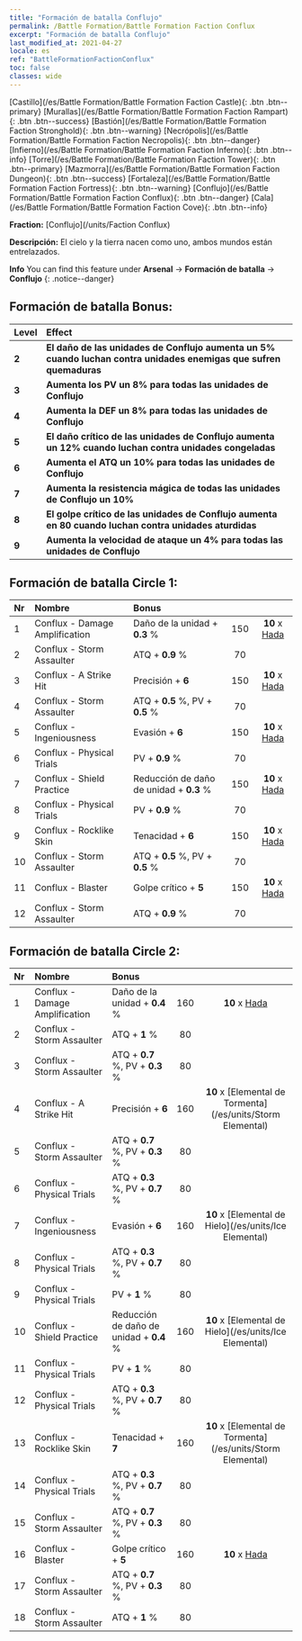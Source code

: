 ```yaml
---
title: "Formación de batalla Conflujo"
permalink: /Battle Formation/Battle Formation Faction Conflux
excerpt: "Formación de batalla Conflujo"
last_modified_at: 2021-04-27
locale: es
ref: "BattleFormationFactionConflux"
toc: false
classes: wide
---
```

 [Castillo](/es/Battle Formation/Battle Formation Faction Castle){: .btn .btn--primary} [Murallas](/es/Battle Formation/Battle Formation Faction Rampart){: .btn .btn--success} [Bastión](/es/Battle Formation/Battle Formation Faction Stronghold){: .btn .btn--warning} [Necrópolis](/es/Battle Formation/Battle Formation Faction Necropolis){: .btn .btn--danger} [Infierno](/es/Battle Formation/Battle Formation Faction Inferno){: .btn .btn--info} [Torre](/es/Battle Formation/Battle Formation Faction Tower){: .btn .btn--primary} [Mazmorra](/es/Battle Formation/Battle Formation Faction Dungeon){: .btn .btn--success} [Fortaleza](/es/Battle Formation/Battle Formation Faction Fortress){: .btn .btn--warning} [Conflujo](/es/Battle Formation/Battle Formation Faction Conflux){: .btn .btn--danger} [Cala](/es/Battle Formation/Battle Formation Faction Cove){: .btn .btn--info} 

  **Fraction:** [Conflujo](/units/Faction Conflux)

  **Descripción:** El cielo y la tierra nacen como uno, ambos mundos están entrelazados.

**Info** You can find this feature under **Arsenal** -> **Formación de batalla** -> **Conflujo** 
{: .notice--danger}

## Formación de batalla Bonus:

  | Level |         Effect        |
  |:------|:---------------------|
  | **2** | **El daño de las unidades de Conflujo aumenta un 5% cuando luchan contra unidades enemigas que sufren quemaduras** |
  | **3** | **Aumenta los PV un 8% para todas las unidades de Conflujo** |
  | **4** | **Aumenta la DEF un 8% para todas las unidades de Conflujo** |
  | **5** | **El daño crítico de las unidades de Conflujo aumenta un 12% cuando luchan contra unidades congeladas** |
  | **6** | **Aumenta el ATQ un 10% para todas las unidades de Conflujo** |
  | **7** | **Aumenta la resistencia mágica de todas las unidades de Conflujo un 10%** |
  | **8** | **El golpe crítico de las unidades de Conflujo aumenta en 80 cuando luchan contra unidades aturdidas** |
  | **9** | **Aumenta la velocidad de ataque un 4% para todas las unidades de Conflujo** |

## Formación de batalla Circle 1:

  |  Nr  |  Nombre   |  Bonus  | <i class="fas fa-flask"/>  |  <i class="fab fa-optin-monster"/> |
  |:-----|:--------------------|:---------|:-----------------:|:----------------:|
  | 1 | Conflux - Damage Amplification | Daño de la unidad + **0.3** % | 150 |  **10** x [Hada](/es/units/Sprite) |
  | 2 | Conflux - Storm Assaulter | ATQ + **0.9** % | 70 |   |
  | 3 | Conflux - A Strike Hit | Precisión + **6**  | 150 |  **10** x [Hada](/es/units/Sprite) |
  | 4 | Conflux - Storm Assaulter | ATQ + **0.5** %, PV + **0.5** % | 70 |   |
  | 5 | Conflux - Ingeniousness | Evasión + **6**  | 150 |  **10** x [Hada](/es/units/Sprite) |
  | 6 | Conflux - Physical Trials | PV + **0.9** % | 70 |   |
  | 7 | Conflux - Shield Practice | Reducción de daño de unidad + **0.3** % | 150 |  **10** x [Hada](/es/units/Sprite) |
  | 8 | Conflux - Physical Trials | PV + **0.9** % | 70 |   |
  | 9 | Conflux - Rocklike Skin | Tenacidad + **6**  | 150 |  **10** x [Hada](/es/units/Sprite) |
  | 10 | Conflux - Storm Assaulter | ATQ + **0.5** %, PV + **0.5** % | 70 |   |
  | 11 | Conflux - Blaster | Golpe crítico + **5**  | 150 |  **10** x [Hada](/es/units/Sprite) |
  | 12 | Conflux - Storm Assaulter | ATQ + **0.9** % | 70 |   |
  


## Formación de batalla Circle 2:

  |  Nr  |  Nombre   |  Bonus  | <i class="fas fa-flask"/>  |  <i class="fab fa-optin-monster"/> |
  |:-----|:--------------------|:---------|:-----------------:|:----------------:|
  | 1 | Conflux - Damage Amplification | Daño de la unidad + **0.4** % | 160 |  **10** x [Hada](/es/units/Sprite) |
  | 2 | Conflux - Storm Assaulter | ATQ + **1** % | 80 |   |
  | 3 | Conflux - Storm Assaulter | ATQ + **0.7** %, PV + **0.3** % | 80 |   |
  | 4 | Conflux - A Strike Hit | Precisión + **6**  | 160 |  **10** x [Elemental de Tormenta](/es/units/Storm Elemental) |
  | 5 | Conflux - Storm Assaulter | ATQ + **0.7** %, PV + **0.3** % | 80 |   |
  | 6 | Conflux - Physical Trials | ATQ + **0.3** %, PV + **0.7** % | 80 |   |
  | 7 | Conflux - Ingeniousness | Evasión + **6**  | 160 |  **10** x [Elemental de Hielo](/es/units/Ice Elemental) |
  | 8 | Conflux - Physical Trials | ATQ + **0.3** %, PV + **0.7** % | 80 |   |
  | 9 | Conflux - Physical Trials | PV + **1** % | 80 |   |
  | 10 | Conflux - Shield Practice | Reducción de daño de unidad + **0.4** % | 160 |  **10** x [Elemental de Hielo](/es/units/Ice Elemental) |
  | 11 | Conflux - Physical Trials | PV + **1** % | 80 |   |
  | 12 | Conflux - Physical Trials | ATQ + **0.3** %, PV + **0.7** % | 80 |   |
  | 13 | Conflux - Rocklike Skin | Tenacidad + **7**  | 160 |  **10** x [Elemental de Tormenta](/es/units/Storm Elemental) |
  | 14 | Conflux - Physical Trials | ATQ + **0.3** %, PV + **0.7** % | 80 |   |
  | 15 | Conflux - Storm Assaulter | ATQ + **0.7** %, PV + **0.3** % | 80 |   |
  | 16 | Conflux - Blaster | Golpe crítico + **5**  | 160 |  **10** x [Hada](/es/units/Sprite) |
  | 17 | Conflux - Storm Assaulter | ATQ + **0.7** %, PV + **0.3** % | 80 |   |
  | 18 | Conflux - Storm Assaulter | ATQ + **1** % | 80 |   |
  

